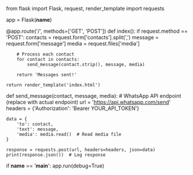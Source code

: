 from flask import Flask, request, render_template
import requests

app = Flask(__name__)

@app.route('/', methods=['GET', 'POST'])
def index():
    if request.method == 'POST':
        contacts = request.form['contacts'].split(',')
        message = request.form['message']
        media = request.files['media']

        # Process each contact
        for contact in contacts:
            send_message(contact.strip(), message, media)

        return 'Messages sent!'

    return render_template('index.html')

def send_message(contact, message, media):
    # WhatsApp API endpoint (replace with actual endpoint)
    url = 'https://api.whatsapp.com/send'
    headers = {'Authorization': 'Bearer YOUR_API_TOKEN'}

    data = {
        'to': contact,
        'text': message,
        'media': media.read()  # Read media file
    }

    response = requests.post(url, headers=headers, json=data)
    print(response.json())  # Log response

if __name__ == '__main__':
    app.run(debug=True)
